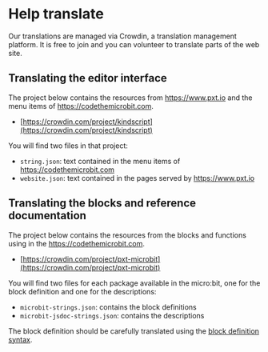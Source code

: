 # Help translate

Our translations are managed via Crowdin, a translation management platform. It is free to join
and you can volunteer to translate parts of the web site.

## Translating the editor interface

The project below contains the resources from https://www.pxt.io and the menu items of https://codethemicrobit.com.

* [https://crowdin.com/project/kindscript](https://crowdin.com/project/kindscript)

You will find two files in that project:

* ``string.json``: text contained in the menu items of https://codethemicrobit.com
* ``website.json``: text contained in the pages served by https://www.pxt.io 

## Translating the blocks and reference documentation

The project below contains the resources from the blocks and functions using in the https://codethemicrobit.com.

* [https://crowdin.com/project/pxt-microbit](https://crowdin.com/project/pxt-microbit)

You will find two files for each package available in the micro:bit, one for the block definition and one for the descriptions:

* ``microbit-strings.json``: contains the block definitions
* ``microbit-jsdoc-strings.json``: contains the descriptions

The block definition should be carefully translated using the [block definition syntax](https://www.pxt.io/defining-blocks).